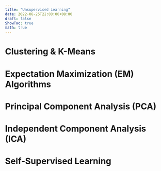 ```yaml
---
title: "Unsupervised Learning"
date: 2022-06-25T22:00:00+08:00
draft: false
ShowToc: true
math: true
---
```


# Clustering & K-Means



# Expectation Maximization (EM) Algorithms



# Principal Component Analysis (PCA)



# Independent Component Analysis (ICA)



# Self-Supervised Learning

